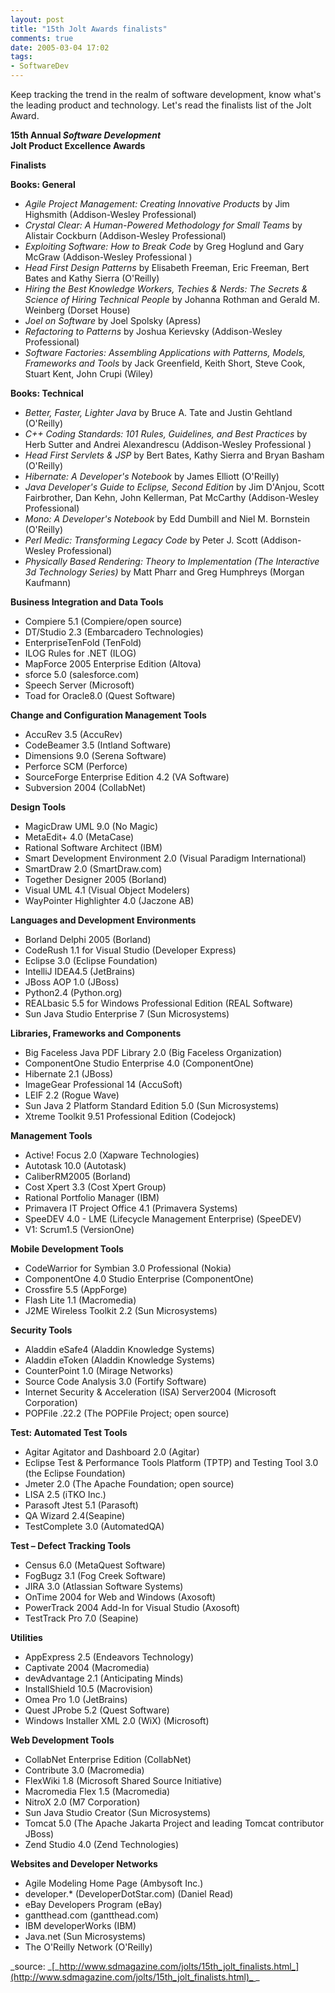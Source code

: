 ```yaml
---
layout: post
title: "15th Jolt Awards finalists"
comments: true
date: 2005-03-04 17:02
tags:
- SoftwareDev
---
```

Keep tracking the trend in the realm of software development, know what's the leading product and technology. Let's read the finalists list of the Jolt Award.

**15th Annual _Software Development_  
Jolt Product Excellence Awards**

**Finalists**

**Books: General**

* _Agile Project Management: Creating Innovative Products_ by Jim Highsmith (Addison-Wesley Professional) 
* _Crystal Clear: A Human-Powered Methodology for Small Teams_ by Alistair Cockburn (Addison-Wesley Professional) 
* _Exploiting Software: How to Break Code_ by Greg Hoglund and Gary McGraw (Addison-Wesley Professional ) 
* _Head First Design Patterns_ by Elisabeth Freeman, Eric Freeman, Bert Bates and Kathy Sierra (O'Reilly) 
* _Hiring the Best Knowledge Workers, Techies & Nerds: The Secrets & Science of Hiring Technical People_ by Johanna Rothman and Gerald M. Weinberg (Dorset House) 
* _Joel on Software_ by Joel Spolsky (Apress) 
* _Refactoring to Patterns_ by Joshua Kerievsky (Addison-Wesley Professional) 
* _Software Factories: Assembling Applications with Patterns, Models, Frameworks and Tools_ by Jack Greenfield, Keith Short, Steve Cook, Stuart Kent, John Crupi (Wiley)

**Books: Technical**

* _Better, Faster, Lighter Java_ by Bruce A. Tate and Justin Gehtland (O'Reilly) 
* _C++ Coding Standards: 101 Rules, Guidelines, and Best Practices_ by Herb Sutter and Andrei Alexandrescu (Addison-Wesley Professional ) 
* _Head First Servlets & JSP_ by Bert Bates, Kathy Sierra and Bryan Basham (O'Reilly) 
* _Hibernate: A Developer's Notebook_ by James Elliott (O'Reilly) 
* _Java Developer's Guide to Eclipse, Second Edition_ by Jim D'Anjou, Scott Fairbrother, Dan Kehn, John Kellerman, Pat McCarthy (Addison-Wesley Professional) 
* _Mono: A Developer's Notebook_ by Edd Dumbill and Niel M. Bornstein (O'Reilly) 
* _Perl Medic: Transforming Legacy Code_ by Peter J. Scott (Addison-Wesley Professional) 
* _Physically Based Rendering: Theory to Implementation (The Interactive 3d Technology Series)_ by Matt Pharr and Greg Humphreys (Morgan Kaufmann)

**Business Integration and Data Tools**

* Compiere 5.1 (Compiere/open source) 
* DT/Studio 2.3 (Embarcadero Technologies) 
* EnterpriseTenFold (TenFold) 
* ILOG Rules for .NET (ILOG) 
* MapForce 2005 Enterprise Edition (Altova) 
* sforce 5.0 (salesforce.com) 
* Speech Server (Microsoft) 
* Toad for Oracle8.0 (Quest Software)

**Change and Configuration Management Tools**

* AccuRev 3.5 (AccuRev) 
* CodeBeamer 3.5 (Intland Software) 
* Dimensions 9.0 (Serena Software) 
* Perforce SCM (Perforce) 
* SourceForge Enterprise Edition 4.2 (VA Software) 
* Subversion 2004 (CollabNet) 

**Design Tools**

* MagicDraw UML 9.0 (No Magic) 
* MetaEdit+ 4.0 (MetaCase) 
* Rational Software Architect (IBM) 
* Smart Development Environment 2.0 (Visual Paradigm International) 
* SmartDraw 2.0 (SmartDraw.com) 
* Together Designer 2005 (Borland) 
* Visual UML 4.1 (Visual Object Modelers) 
* WayPointer Highlighter 4.0 (Jaczone AB) 

**Languages and Development Environments**

* Borland Delphi 2005 (Borland) 
* CodeRush 1.1 for Visual Studio (Developer Express) 
* Eclipse 3.0 (Eclipse Foundation) 
* IntelliJ IDEA4.5 (JetBrains) 
* JBoss AOP 1.0 (JBoss) 
* Python2.4 (Python.org) 
* REALbasic 5.5 for Windows Professional Edition (REAL Software) 
* Sun Java Studio Enterprise 7 (Sun Microsystems)

**Libraries, Frameworks and Components**

* Big Faceless Java PDF Library 2.0 (Big Faceless Organization) 
* ComponentOne Studio Enterprise 4.0 (ComponentOne) 
* Hibernate 2.1 (JBoss) 
* ImageGear Professional 14 (AccuSoft) 
* LEIF 2.2 (Rogue Wave) 
* Sun Java 2 Platform Standard Edition 5.0 (Sun Microsystems) 
* Xtreme Toolkit 9.51 Professional Edition (Codejock) 

**Management Tools**

* Active! Focus 2.0 (Xapware Technologies) 
* Autotask 10.0 (Autotask) 
* CaliberRM2005 (Borland) 
* Cost Xpert 3.3 (Cost Xpert Group) 
* Rational Portfolio Manager (IBM) 
* Primavera IT Project Office 4.1 (Primavera Systems) 
* SpeeDEV 4.0 - LME (Lifecycle Management Enterprise) (SpeeDEV) 
* V1: Scrum1.5 (VersionOne)

**Mobile Development Tools**

* CodeWarrior for Symbian 3.0 Professional (Nokia) 
* ComponentOne 4.0 Studio Enterprise (ComponentOne) 
* Crossfire 5.5 (AppForge) 
* Flash Lite 1.1 (Macromedia) 
* J2ME Wireless Toolkit 2.2 (Sun Microsystems)

**Security Tools**

* Aladdin eSafe4 (Aladdin Knowledge Systems) 
* Aladdin eToken (Aladdin Knowledge Systems) 
* CounterPoint 1.0 (Mirage Networks) 
* Source Code Analysis 3.0 (Fortify Software) 
* Internet Security & Acceleration (ISA) Server2004 (Microsoft Corporation) 
* POPFile .22.2 (The POPFile Project; open source) 

**Test: Automated Test Tools**

* Agitar Agitator and Dashboard 2.0 (Agitar) 
* Eclipse Test & Performance Tools Platform (TPTP) and Testing Tool 3.0 (the Eclipse Foundation) 
* Jmeter 2.0 (The Apache Foundation; open source) 
* LISA 2.5 (iTKO Inc.) 
* Parasoft Jtest 5.1 (Parasoft) 
* QA Wizard 2.4(Seapine) 
* TestComplete 3.0 (AutomatedQA)

**Test – Defect Tracking Tools**

* Census 6.0 (MetaQuest Software) 
* FogBugz 3.1 (Fog Creek Software) 
* JIRA 3.0 (Atlassian Software Systems) 
* OnTime 2004 for Web and Windows (Axosoft) 
* PowerTrack 2004 Add-In for Visual Studio (Axosoft) 
* TestTrack Pro 7.0 (Seapine) 

**Utilities**

* AppExpress 2.5 (Endeavors Technology) 
* Captivate 2004 (Macromedia) 
* devAdvantage 2.1 (Anticipating Minds) 
* InstallShield 10.5 (Macrovision) 
* Omea Pro 1.0 (JetBrains) 
* Quest JProbe 5.2 (Quest Software) 
* Windows Installer XML 2.0 (WiX) (Microsoft) 

**Web Development Tools**

* CollabNet Enterprise Edition (CollabNet) 
* Contribute 3.0 (Macromedia) 
* FlexWiki 1.8 (Microsoft Shared Source Initiative) 
* Macromedia Flex 1.5 (Macromedia) 
* NitroX 2.0 (M7 Corporation) 
* Sun Java Studio Creator (Sun Microsystems) 
* Tomcat 5.0 (The Apache Jakarta Project and leading Tomcat contributor JBoss) 
* Zend Studio 4.0 (Zend Technologies)

**Websites and Developer Networks**

* Agile Modeling Home Page (Ambysoft Inc.) 
* developer.* (DeveloperDotStar.com) (Daniel Read) 
* eBay Developers Program (eBay) 
* gantthead.com (gantthead.com) 
* IBM developerWorks (IBM) 
* Java.net (Sun Microsystems) 
* The O'Reilly Network (O'Reilly)

_source: _[_http://www.sdmagazine.com/jolts/15th_jolt_finalists.html_](http://www.sdmagazine.com/jolts/15th_jolt_finalists.html)_ _
